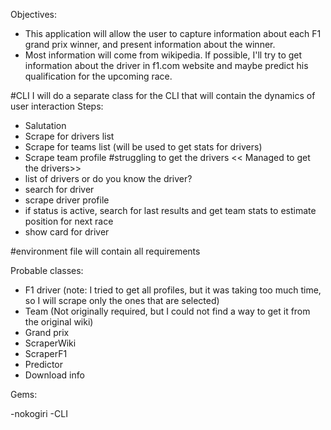 Objectives:

- This application will allow the user to capture information about each F1 grand prix winner, and present information about the winner.
- Most information will come from wikipedia. If possible, I'll try to get information about the driver in f1.com website and maybe predict his qualification for the upcoming race.

#CLI
I will do a separate class for the CLI that will contain the dynamics of user interaction
Steps:
- Salutation
- Scrape for drivers list
- Scrape for teams list (will be used to get stats for drivers)
- Scrape team profile #struggling to get the drivers << Managed to get the drivers>>
- list of drivers or do you know the driver?
- search for driver
- scrape driver profile
- if status is active, search for last results and get team stats to estimate position for next race
- show card for driver


#environment file will contain all requirements

Probable classes:

- F1 driver (note: I tried to get all profiles, but it was taking too much time, so I will scrape only the ones that are selected)
- Team (Not originally required, but I could not find a way to get it from the original wiki)
- Grand prix
- ScraperWiki
- ScraperF1
- Predictor
- Download info

Gems:

-nokogiri
-CLI

